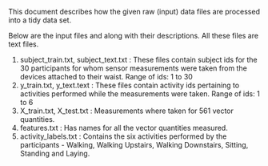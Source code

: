 This document describes how the given raw (input) data files are processed into a tidy data set. 

Below are the input files and along with their descriptions. All these files are text files.

1. subject_train.txt, subject_text.txt : These files contain subject ids for the 30 participants for whom sensor measurements were taken from the devices attached to their waist.
    Range of ids: 1 to 30
2. y_train.txt, y_text.text : These files contain activity ids pertaining to activities performed while the measurements were taken. 
  Range of ids: 1 to 6
3. X_train.txt, X_test.txt : Measurements where taken for 561 vector quantities. 
4. features.txt : Has names for all the vector quantities measured.
5. activity_labels.txt : Contains the six activities performed by the participants - Walking, Walking Upstairs, Walking Downstairs, Sitting, Standing and Laying.



